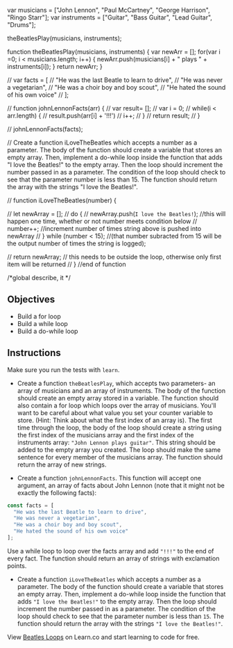 var musicians = ["John Lennon", "Paul McCartney", "George Harrison", "Ringo Starr"];
var instruments = ["Guitar", "Bass Guitar", "Lead Guitar", "Drums"];


theBeatlesPlay(musicians, instruments);

function theBeatlesPlay(musicians, instruments) {
  var newArr = [];
  for(var i =0; i < musicians.length; i++) {
    newArr.push(musicians[i] + " plays " + instruments[i]);
  }
  return newArr;
}


// var facts = [
//   "He was the last Beatle to learn to drive",
//   "He was never a vegetarian",
//   "He was a choir boy and boy scout",
//   "He hated the sound of his own voice"
// ];

// function johnLennonFacts(arr) {
//   var result= [];
//   var i = 0;
//   while(i < arr.length) {
//     result.push(arr[i] + '!!!')
//     i++;
//   }
//   return result;
// }

// johnLennonFacts(facts);

// Create a function iLoveTheBeatles which accepts a number as a parameter. The body of the function should create a variable that stores an empty array. Then, implement a do-while loop inside the function that adds "I love the Beatles!" to the empty array. Then the loop should increment the number passed in as a parameter. The condition of the loop should check to see that the parameter number is less than 15. The function should return the array with the strings "I love the Beatles!".

// function iLoveTheBeatles(number) {

//   let newArray = [];
//   do {
//     newArray.push(`I love the Beatles!`); //this will happen one time, whether or not number meets condition below
//     number++; //increment number of times string above is pushed into newArray
//   } while (number < 15); //(that number subracted from 15 will be the output number of times the string is logged);

//   return newArray; // this needs to be outside the loop, otherwise only first item will be returned
// } //end of function

/*global describe, it */

## Objectives
+ Build a for loop
+ Build a while loop
+ Build a do-while loop

## Instructions

Make sure you run the tests with `learn`.

+ Create a function `theBeatlesPlay`, which accepts two parameters- an array of musicians and an array of instruments. The body of the function should create an empty array stored in a variable. The function should also contain a for loop which loops over the array of musicians. You'll want to be careful about what value you set your counter variable to store. (Hint: Think about what the first index of an array is). The first time through the loop, the body of the loop should create a string using the first index of the musicians array and the first index of the instruments array: `"John Lennon plays guitar"`. This string should be added to the empty array you created. The loop should make the same sentence for every member of the musicians array. The function should return the array of new strings.

+ Create a function `johnLennonFacts`. This function will accept one argument, an array of facts about John Lennon (note that it might not be exactly the following facts):

```js
const facts = [
  "He was the last Beatle to learn to drive",
  "He was never a vegetarian",
  "He was a choir boy and boy scout",
  "He hated the sound of his own voice"
];
```

Use a while loop to loop over the facts array and add `"!!!"` to the end of every fact. The function should return an array of strings with exclamation points.

+ Create a function `iLoveTheBeatles` which accepts a number as a parameter. The body of the function should create a variable that stores an empty array. Then, implement a do-while loop inside the function that adds `"I love the Beatles!"` to the empty array. Then the loop should increment the number passed in as a parameter. The condition of the loop should check to see that the parameter number is less than `15`. The function should return the array with the strings `"I love the Beatles!"`.

<p data-visibility='hidden'>View <a href='https://learn.co/lessons/js-beatles-loops-lab' title='Beatles Loops'>Beatles Loops</a> on Learn.co and start learning to code for free.</p>
